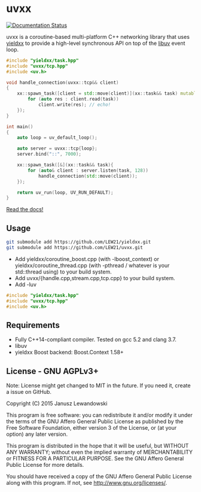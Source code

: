 # uvxx
[![Documentation Status](https://readthedocs.org/projects/uvxx/badge/?version=latest)](http://uvxx.readthedocs.org/en/latest/?badge=latest)

uvxx is a coroutine-based multi-platform C++ networking library that uses [yieldxx](http://github.com/LEW21/yieldxx) to provide a high-level synchronous API on top of the [libuv](http://github.com/libuv/libuv) event loop.

```c++
#include "yieldxx/task.hpp"
#include "uvxx/tcp.hpp"
#include <uv.h>

void handle_connection(uvxx::tcp&& client)
{
	xx::spawn_task([client = std::move(client)](xx::task&& task) mutable {
		for (auto res : client.read(task))
			client.write(res); // echo!
	});
}

int main()
{
	auto loop = uv_default_loop();

	auto server = uvxx::tcp{loop};
	server.bind("::", 7000);

	xx::spawn_task([&](xx::task&& task){
		for (auto& client : server.listen(task, 128))
			handle_connection(std::move(client));
	});

	return uv_run(loop, UV_RUN_DEFAULT);
}
```

[Read the docs!](http://uvxx.readthedocs.org/en/latest/)

## Usage
```sh
git submodule add https://github.com/LEW21/yieldxx.git
git submodule add https://github.com/LEW21/uvxx.git
```

* Add yieldxx/coroutine_boost.cpp (with -lboost_context) or yieldxx/coroutine_thread.cpp (with -pthread / whatever is your std::thread using) to your build system.
* Add uvxx/{handle.cpp,stream.cpp,tcp.cpp} to your build system.
* Add -luv

```c++
#include "yieldxx/task.hpp"
#include "uvxx/tcp.hpp"
#include <uv.h>
```

## Requirements

* Fully C++14-compliant compiler. Tested on gcc 5.2 and clang 3.7.
* libuv
* yieldxx Boost backend: Boost.Context 1.58+

## License - GNU AGPLv3+

Note: License might get changed to MIT in the future. If you need it, create a issue on GitHub.

Copyright (C) 2015 Janusz Lewandowski

This program is free software: you can redistribute it and/or modify it under the terms of the GNU Affero General Public License as published by the Free Software Foundation, either version 3 of the License, or (at your option) any later version.

This program is distributed in the hope that it will be useful, but WITHOUT ANY WARRANTY; without even the implied warranty of MERCHANTABILITY or FITNESS FOR A PARTICULAR PURPOSE. See the GNU Affero General Public License for more details.

You should have received a copy of the GNU Affero General Public License along with this program. If not, see http://www.gnu.org/licenses/.
